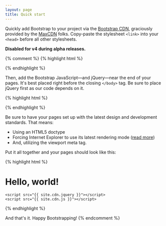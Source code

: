 ```yaml
---
layout: page
title: Quick start
---
```


Quickly add Bootstrap to your project via the [Bootstrap CDN](http://bootstrapcdn.com), graciously provided by the [MaxCDN](http://www.maxcdn.com/) folks. Copy-paste the stylesheet `<link>` into your `<head>` before all other stylesheets.

**Disabled for v4 during alpha releases.**

{% comment %}
{% highlight html %}
<link rel="stylesheet" href="{{ site.cdn.css }}">
{% endhighlight %}

Then, add the Bootstrap JavaScript—and jQuery—near the end of your pages. It's best placed right before the closing `</body>` tag. Be sure to place jQuery first as our code depends on it.

{% highlight html %}
<script src="{{ site.cdn.jquery }}"></script>
<script src="{{ site.cdn.js }}"></script>
{% endhighlight %}

Be sure to have your pages set up with the latest design and development standards. That means:

* Using an HTML5 doctype
* Forcing Internet Explorer to use its latest rendering mode ([read more]())
* And, utilizing the viewport meta tag.

Put it all together and your pages should look like this:

{% highlight html %}
<!DOCTYPE html>
<html lang="en">
  <head>
    <meta name="viewport" content="width=device-width, initial-scale=1">
    <meta http-equiv="X-UA-Compatible" content="IE=edge">
    <link rel="stylesheet" href="{{ site.cdn.css }}">
  </head>
  <body>
    <h1>Hello, world!</h1>

    <script src="{{ site.cdn.jquery }}"></script>
    <script src="{{ site.cdn.js }}"></script>
  </body>
</html>
{% endhighlight %}

And that's it. Happy Bootstrapping!
{% endcomment %}
